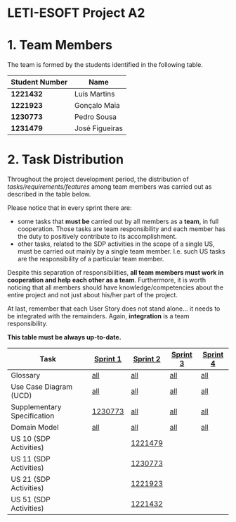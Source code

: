 # LETI-ESOFT Project A2

# 1. Team Members

The team is formed by the students identified in the following table.


| Student Number	 | Name           |
|-----------------|----------------|
| **1221432**     | Luís Martins   |
| **1221923**     | Gonçalo Maia   |
| **1230773**     | Pedro Sousa    |
| **1231479**     | José Figueiras |


# 2. Task Distribution ###

Throughout the project development period, the distribution of _tasks/requirements/features_ among team members was carried out as described in the table below.

Please notice that in every sprint there are:

- some tasks that **must be** carried out by all members as a **team**, in full cooperation. Those tasks are team responsibility and each member has the duty to positively contribute to its accomplishment.
- other tasks, related to the SDP activities in the scope of a single US, must be carried out mainly by a single team member. I.e. such US tasks are the responsibility of a particular team member.

Despite this separation of responsibilities, **all team members must work in cooperation and help each other as a team**.
Furthermore, it is worth noticing that all members should have knowledge/competencies about the entire project and not just about his/her part of the project.

At last, remember that each User Story does not stand alone... it needs to be integrated with the remainders. Again, **integration** is a team responsibility.

**This table must be always up-to-date.**

| Task                        | [Sprint 1](Sprint1/README.md)                | [Sprint 2](Sprint2/README.md)               | [Sprint 3](Sprint3/README.md)               | [Sprint 4](Sprint4/README.md)               |
|-----------------------------|----------------------------------------------|---------------------------------------------|---------------------------------------------|---------------------------------------------|
| Glossary                    | [all](Sprint1/Global_Artifacts/Glossary.md)  | [all](Sprint2/Global_Artifacts/Glossary.md) | [all](Sprint3/Global_Artifacts/Glossary.md) | [all](Sprint4/Global_Artifacts/Glossary.md) |
| Use Case Diagram (UCD)      | [all](Sprint1/Global_Artifacts/UCD.md)       | [all](Sprint2/Global_Artifacts/UCD.md)      | [all](Sprint3/Global_Artifacts/UCD.md)      | [all](Sprint4/Global_Artifacts/UCD.md)      |
| Supplementary Specification | [1230773](Sprint1/Global_Artifacts/FURPS.md) | [all](Sprint2/Global_Artifacts/FURPS.md)    | [all](Sprint3/Global_Artifacts/FURPS.md)    | [all](Sprint4/Global_Artifacts/FURPS.md)    |
| Domain Model                | [all](Sprint1/Global_Artifacts/DM.md)        | [all](Sprint2/Global_Artifacts/DM.md)       | [all](Sprint3/Global_Artifacts/DM.md)       | [all](Sprint4/Global_Artifacts/DM.md)       |
| US 10 (SDP Activities)      |                                              | [1221479](Sprint2/US10/US10.md)             |                                             |                                             |
| US 11 (SDP Activities)      |                                              | [1230773](Sprint2/US11/US11.md)             |                                             |                                             |
| US 21 (SDP Activities)      |                                              | [1221923](Sprint2/US21/US21.md)             |                                             |                                             |
| US 51 (SDP Activities)      |                                              | [1221432](Sprint2/US51/US51.md)             |                                             |                                             |